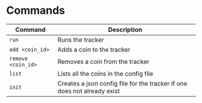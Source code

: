 # Commands
| Command            | Description                                                              |
|--------------------|--------------------------------------------------------------------------|
| `run`              | Runs the tracker                                                         |
| `add <coin_id>`    | Adds a coin to the tracker                                               |
| `remove <coin_id>` | Removes a coin from the tracker                                          |
| `list`             | Lists all the coins in the config file                                   |
| `init`             | Creates a json config file for the tracker if one does not already exist |
